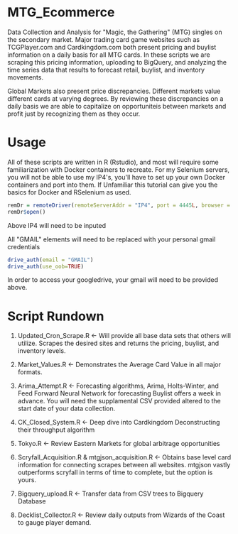 # MTG_Ecommerce

Data Collection and Analysis for "Magic, the Gathering" (MTG) singles on the secondary market. Major trading card game websites such as TCGPlayer.com and Cardkingdom.com both present pricing and buylist information on a daily basis for all MTG cards. In these scripts we are scraping this pricing information, uploading to BigQuery, and analyzing the time series data that results to forecast retail, buylist, and inventory movements.

Global Markets also present price discrepancies. Different markets value different cards at varying degrees. By reviewing these discrepancies on a daily basis we are able to capitalize on opportuniteis between markets and profit just by recognizing them as they occur.

# Usage
All of these scripts are written in R (Rstudio), and most will require some familiarization with Docker containers to recreate.
For my Selenium servers, you will not be able to use my IP4's, you'll have to set up your own Docker containers and port into them.
If Unfamiliar this tutorial can give you the basics for Docker and RSelenium as used.
```R
remDr = remoteDriver(remoteServerAddr = "IP4", port = 4445L, browser = "chrome")
remDr$open()
```
Above IP4 will need to be inputed

All "GMAIL" elements will need to be replaced with your personal gmail credentials
```R
drive_auth(email = "GMAIL")
drive_auth(use_oob=TRUE)
```
In order to access your googledrive, your gmail will need to be provided above.

# Script Rundown
1) Updated_Cron_Scrape.R 
<- Will provide all base data sets that others will utilize. Scrapes the desired sites and returns the pricing, buylist, and inventory levels.

2) Market_Values.R
<- Demonstrates the Average Card Value in all major formats.

3) Arima_Attempt.R
<- Forecasting algorithms, Arima, Holts-Winter, and Feed Forward Neural Network for forecasting Buylist offers a week in advance. You will need the supplamental CSV provided altered to the start date of your data collection.

4) CK_Closed_System.R
<- Deep dive into Cardkingdom Deconstructing their throughput algorithm

5) Tokyo.R
<- Review Eastern Markets for global arbitrage opportunities

6) Scryfall_Acquisition.R & mtgjson_acquisition.R
<- Obtains base level card information for connecting scrapes between all websites. mtgjson vastly outperforms scryfall in terms of time to complete, but the option is yours.

7) Bigquery_upload.R
<- Transfer data from CSV trees to Bigquery Database

8) Decklist_Collector.R
<- Review daily outputs from Wizards of the Coast to gauge player demand.
